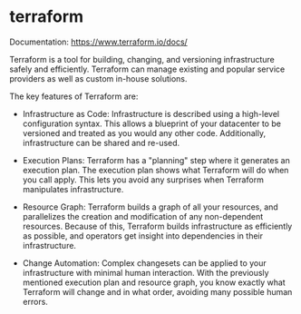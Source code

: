 # terraform

Documentation: <https://www.terraform.io/docs/>

Terraform is a tool for building, changing, and versioning infrastructure safely and efficiently. Terraform can manage existing and popular service providers as well as custom in-house solutions.

The key features of Terraform are:

- Infrastructure as Code: Infrastructure is described using a high-level configuration syntax. This allows a blueprint of your datacenter to be versioned and treated as you would any other code. Additionally, infrastructure can be shared and re-used.

- Execution Plans: Terraform has a "planning" step where it generates an execution plan. The execution plan shows what Terraform will do when you call apply. This lets you avoid any surprises when Terraform manipulates infrastructure.

- Resource Graph: Terraform builds a graph of all your resources, and parallelizes the creation and modification of any non-dependent resources. Because of this, Terraform builds infrastructure as efficiently as possible, and operators get insight into dependencies in their infrastructure.

- Change Automation: Complex changesets can be applied to your infrastructure with minimal human interaction. With the previously mentioned execution plan and resource graph, you know exactly what Terraform will change and in what order, avoiding many possible human errors.
